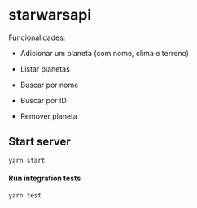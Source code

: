 # starwarsapi

Funcionalidades: 

- Adicionar um planeta (com nome, clima e terreno)

- Listar planetas

- Buscar por nome

- Buscar por ID

- Remover planeta

## Start server
 
 ```
yarn start
```

#### Run integration tests

```
yarn test
```
